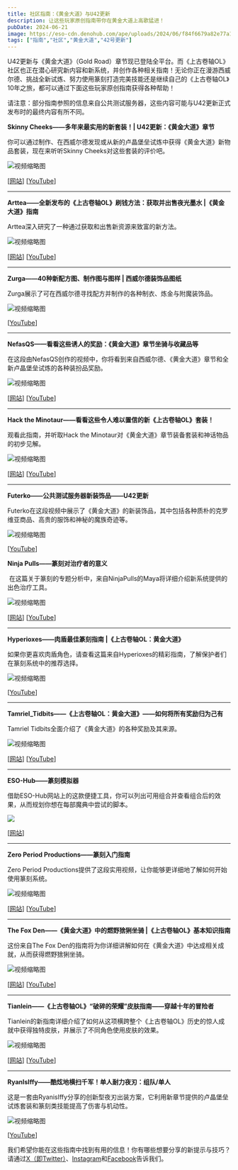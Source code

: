 ```yaml
---
title: 社区指南：《黄金大道》与U42更新
description: 让这些玩家原创指南带你在黄金大道上高歌猛进！
pubDate: 2024-06-21
image: https://eso-cdn.denohub.com/ape/uploads/2024/06/f84f6679a82e77a1869250f900a32bd1207137.jpg
tags: ["指南","社区","黄金大道","42号更新"]
---
```


U42更新与《黄金大道》（Gold
Road）章节现已登陆全平台。而《上古卷轴OL》社区也正在潜心研究新内容和新系统，并创作各种相关指南！无论你正在漫游西威尔德、挑战全新试炼、努力使用篆刻打造完美技能还是继续自己的《上古卷轴OL》10年之旅，都可以通过下面这些玩家原创指南获得各种帮助！

请注意：部分指南参照的信息来自公共测试服务器，这些内容可能与U42更新正式发布时的最终内容有所不同。

**Skinny Cheeks——多年来最实用的新套装！| U42更新：《黄金大道》章节**

你可以通过制作、在西威尔德发现或从新的卢晶堡垒试炼中获得《黄金大道》新物品套装，现在来听听Skinny
Cheeks对这些套装的评价吧。

![视频缩略图](https://i.ytimg.com/vi/haoBoHQ9zeI/maxresdefault.jpg)

\[[网站](https://www.skinnycheeks.gg/)] \[[YouTube](https://www.youtube.com/@skinnycheeks)]

---

**Arttea——全新发布的《上古卷轴OL》刷钱方法：获取并出售夜光墨水 |《黄金大道》指南**

Arttea深入研究了一种通过获取和出售新资源来致富的新方法。

![视频缩略图](https://i.ytimg.com/vi/YtfvPtsFCec/maxresdefault.jpg)

\[[网站](https://tamrieltradesecrets.com/)] \[[YouTube](https://www.youtube.com/@Arttea)]

---

**Zurga——40种新配方图、制作图与图样 | 西威尔德装饰品图纸**

Zurga展示了可在西威尔德寻找配方并制作的各种制衣、炼金与附魔装饰品。

![视频缩略图](https://i.ytimg.com/vi/UY1tUFno6K8/maxresdefault.jpg)

\[[YouTube](https://www.youtube.com/@zurga8269)]

---

**NefasQS——看看这些诱人的奖励：《黄金大道》章节坐骑与收藏品等**

在这段由NefasQS创作的视频中，你将看到来自西威尔德、《黄金大道》章节和全新卢晶堡垒试炼的各种装扮品奖励。

![视频缩略图](https://i.ytimg.com/vi/hzdPUl-Sa1E/maxresdefault.jpg)

\[[网站](https://eso-u.com/)] \[[YouTube](https://www.youtube.com/@NefasQS)]

---

**Hack the Minotaur——看看这些令人难以置信的新《上古卷轴OL》套装！**

观看此指南，并听取Hack the Minotaur对《黄金大道》章节装备套装和神话物品的初步见解。

![视频缩略图](https://i.ytimg.com/vi/uRalG42ws4k/maxresdefault.jpg)

\[[网站](https://hacktheminotaur.com/)] \[[YouTube](https://www.youtube.com/@HackTheMinotaur)]

---

**Futerko——公共测试服务器新装饰品——U42更新**

Futerko在这段视频中展示了《黄金大道》的新装饰品，其中包括各种质朴的克罗维亚商品、高贵的服饰和神秘的魔族奇迹等。

![视频缩略图](https://i.ytimg.com/vi/6WnJgOuAfPg/maxresdefault.jpg)

\[[YouTube](https://www.youtube.com/@Futerko)]

**Ninja Pulls——篆刻对治疗者的意义**

 在这篇关于篆刻的专题分析中，来自NinjaPulls的Maya将详细介绍新系统提供的出色治疗工具。

![视频缩略图](https://i.ytimg.com/vi/pmy-8ErB7F4/maxresdefault.jpg)

\[[网站](https://www.ninja-pulls.com/)] \[[YouTube](https://www.youtube.com/@NinjaPulls)]

---

**Hyperioxes——肉盾最佳篆刻指南 |《上古卷轴OL：黄金大道》**

如果你更喜欢肉盾角色，请查看这篇来自Hyperioxes的精彩指南，了解保护者们在篆刻系统中的推荐选择。

![视频缩略图](https://i.ytimg.com/vi/FKqqBcSHiIo/maxresdefault.jpg)

\[[YouTube](https://www.youtube.com/@Hyperioxes)]

---

**Tamriel\_Tidbits——《上古卷轴OL：黄金大道》——如何将所有奖励归为己有**

Tamriel Tidbits全面介绍了《黄金大道》的各种奖励及其来源。

![视频缩略图](https://i.ytimg.com/vi/dGS4ez8pcjQ/maxresdefault.jpg)

\[[网站](https://writteninuncertainty.com/)] \[[YouTube](https://www.youtube.com/@Tamriel_Tidbits)]

---

**ESO-Hub——篆刻模拟器**

借助ESO-Hub网站上的这款便捷工具，你可以列出可用组合并查看组合后的效果，从而规划你想在每部魔典中尝试的脚本。

[![](https://eso-cdn.denohub.com/ape/uploads/2024/05/492d56b3b7eac42cac7d9a0004bd1fe0.jpg)](https://eso-hub.com/en/news/eso-scribing-simulator-now-available)

\[[网站](https://eso-hub.com/)]

---

**Zero Period Productions——篆刻入门指南**

Zero Period Productions提供了这段实用视频，让你能够更详细地了解如何开始使用篆刻系统。

![视频缩略图](https://i.ytimg.com/vi/4JDwrJBWzxU/maxresdefault.jpg)

\[[网站](https://www.zeroperiodproductions.com/)] \[[YouTube](https://www.youtube.com/@0periodproductions)]

---

**The Fox Den——《黄金大道》中的燃野猞猁坐骑 |《上古卷轴OL》基本知识指南**

这份来自The Fox Den的指南将为你详细讲解如何在《黄金大道》中达成相关成就，从而获得燃野猞猁坐骑。

![视频缩略图](https://i.ytimg.com/vi/4pEAWBEF870/maxresdefault.jpg)

\[[网站](https://www.thegameroom.tv/)] \[[YouTube](https://www.youtube.com/@the_fox_den)]

---

**Tianlein——《上古卷轴OL》“破碎的荣耀”皮肤指南——穿越十年的冒险者**

Tianlein的新指南详细介绍了如何从这项横跨整个《上古卷轴OL》历史的惊人成就中获得独特皮肤，并展示了不同角色使用皮肤的效果。

![视频缩略图](https://i.ytimg.com/vi/ht_V5TBV9bs/maxresdefault.jpg)

\[[网站](https://tianlein.de/)] \[[YouTube](https://www.youtube.com/@Tianlein)]

---

**RyanIsIffy——酷炫地横扫千军！单人耐力夜刃：组队/单人**

这是一套由RyanisIffy分享的创新型夜刃出装方案，它利用新章节提供的卢晶堡垒试炼套装和篆刻类技能提高了伤害与机动性。

![视频缩略图](https://i.ytimg.com/vi/OAV1e2SmjRQ/maxresdefault.jpg)

\[[YouTube](https://www.youtube.com/@RyanIsIffy)]

我们希望你能在这些指南中找到有用的信息！你有哪些想要分享的新提示与技巧？请通过[X（即Twitter）](https://twitter.com/TESOnline)、[Instagram](https://www.instagram.com/elderscrollsonline/)和[Facebook](https://www.facebook.com/elderscrollsonline)告诉我们。 
